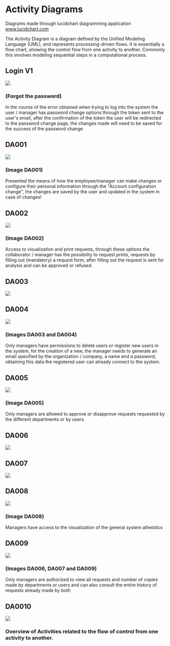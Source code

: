 # Activity Diagrams

Diagrams made through lucidchart diagramming application
www.lucidchart.com

The Activity Diagram is a diagram defined by the Unified Modeling Language (UML), and represents processing-driven flows. It is essentially a flow chart, showing the control flow from one activity to another. Commonly this involves modeling sequential steps in a computational process.

## Login V1 
<img src="https://raw.githubusercontent.com/Squad-Back-End/reprography-nodejs/master/docs/diagrams/diagramas_de_atividade/Diagrama%20de%20Atividade_login%20V1.PNG" img>

### (Forgot the password)
In the course of the error obtained when trying to log into the system the user / manager has password change options through the token sent to the user's email, after the confirmation of the token the user will be redirected to the password change page, the changes made will need to be saved for the success of the password change

## DA001 
<img src="https://raw.githubusercontent.com/Squad-Back-End/reprography-nodejs/master/docs/diagrams/diagramas_de_atividade/DA001.png" img>

### (Image DA001)
Presented the means of how the employee/manager can make changes or configure their personal information through the "Account configuration change", the changes are saved by the user and updated in the system in case of changes!

## DA002 
<img src="https://raw.githubusercontent.com/Squad-Back-End/reprography-nodejs/master/docs/diagrams/diagramas_de_atividade/DA002.png" img>

### (Image DA002)
Access to visualization and print requests, through these options the collaborator / manager has the possibility to request prints, requests by filling out (mandatory) a request form, after filling out the request is sent for analysis and can be approved or refused.


## DA003 
<img src="https://raw.githubusercontent.com/Squad-Back-End/reprography-nodejs/master/docs/diagrams/diagramas_de_atividade/DA003.png" img>


## DA004 
<img src="https://raw.githubusercontent.com/Squad-Back-End/reprography-nodejs/master/docs/diagrams/diagramas_de_atividade/DA004.png" img>

### (Images DA003 and DA004)
Only managers have permissions to delete users or register new users in the system, for the creation of a new, the manager needs to generate an email specified by the organization / company, a name and a password, obtaining this data the registered user can already connect to the system.


## DA005 
<img src="https://raw.githubusercontent.com/Squad-Back-End/reprography-nodejs/master/docs/diagrams/diagramas_de_atividade/DA005.png" img>

### (Image DA005)
Only managers are allowed to approve or disapprove requests requested by the different departments or by users.

## DA006 
<img src="https://raw.githubusercontent.com/Squad-Back-End/reprography-nodejs/master/docs/diagrams/diagramas_de_atividade/DA006.png" img>

## DA007 
<img src="https://raw.githubusercontent.com/Squad-Back-End/reprography-nodejs/master/docs/diagrams/diagramas_de_atividade/DA007.png" img>

## DA008 
<img src="https://raw.githubusercontent.com/Squad-Back-End/reprography-nodejs/master/docs/diagrams/diagramas_de_atividade/DA008.png" img>

### (Image DA008)
Managers have access to the visualization of the general system atheistics


## DA009 
<img src="https://raw.githubusercontent.com/Squad-Back-End/reprography-nodejs/master/docs/diagrams/diagramas_de_atividade/DA009.png" img>

### (Images DA006, DA007 and DA009)
Only managers are authorized to view all requests and number of copies made by departments or users and can also consult the entire history of requests already made by both

## DA0010 
<img src="https://raw.githubusercontent.com/Squad-Back-End/reprography-nodejs/master/docs/diagrams/diagramas_de_atividade/DA0010.png" img>

### Overview of Activities related to the flow of control from one activity to another.
